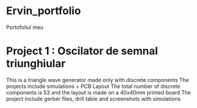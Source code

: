 # Ervin_portfolio
Portofoliul meu
# Project 1 : Oscilator de semnal triunghiular

This is a triangle wave generator made only with discrete components
The projects include simulations + PCB Layout
The total number of discrete components is 53 and the layout is made on a 40x40mm printed board
The project include gerber files, drill table and screenshots with simulations
